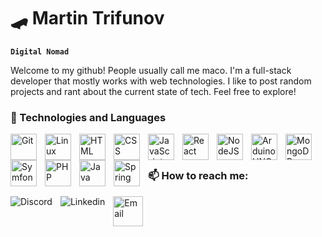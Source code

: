 # 🛹 Martin Trifunov

**`Digital Nomad`**

Welcome to my github! People usually call me maco. I'm a full-stack developer that mostly works with web technologies. I like to post random projects and rant about the current state of tech. Feel free to explore!

### 🔧 Technologies and Languages

<img align="left" alt="Git" width="42px" style="padding-right:10px;" src="https://cdn.jsdelivr.net/gh/devicons/devicon/icons/git/git-original.svg" />
<img align="left" alt="Linux" width="42px" style="padding-right:10px;" src="https://cdn.jsdelivr.net/gh/devicons/devicon/icons/linux/linux-original.svg" />
<img align="left" alt="HTML" width="42px" style="padding-right:10px;" src="https://cdn.jsdelivr.net/gh/devicons/devicon/icons/html5/html5-plain.svg" />
<img align="left" alt="CSS" width="42px" style="padding-right:10px;" src="https://cdn.jsdelivr.net/gh/devicons/devicon/icons/css3/css3-plain.svg" />
<img align="left" alt="JavaScript" width="42px" style="padding-right:10px;" src="https://cdn.jsdelivr.net/gh/devicons/devicon/icons/javascript/javascript-plain.svg" />
<img align="left" alt="React" width="42px" style="padding-right:10px;" src="https://cdn.jsdelivr.net/gh/devicons/devicon/icons/react/react-original.svg" />
<img align="left" alt="NodeJS" width="42px" style="padding-right:10px;" src="https://cdn.jsdelivr.net/gh/devicons/devicon/icons/nodejs/nodejs-original.svg" />
<img align="left" alt="Arduino UNO" width="42px" style="padding-right:10px;" src="https://cdn.jsdelivr.net/gh/devicons/devicon/icons/arduino/arduino-original-wordmark.svg" />
<img align="left" alt="MongoDB" width="42px" style="padding-right:10px;" src="https://cdn.jsdelivr.net/gh/devicons/devicon/icons/mongodb/mongodb-original.svg" />
<img align="left" alt="Symfony" width="42px" style="padding-right:10px;" src="https://cdn.jsdelivr.net/gh/devicons/devicon/icons/symfony/symfony-original.svg" />           
<img align="left" alt="PHP" width="42px" style="padding-right:10px;" src="https://cdn.jsdelivr.net/gh/devicons/devicon/icons/php/php-original.svg" />
<img align="left" alt="Java" width="42px" style="padding-right:10px;" src="https://cdn.jsdelivr.net/gh/devicons/devicon/icons/java/java-original.svg"/>
<img align="left" alt="Spring" width="42px" style="padding-right:10px;" src="https://cdn.jsdelivr.net/gh/devicons/devicon/icons/spring/spring-original.svg" />
<br />

#
                
### 📫 How to reach me:

<a href="https://discordapp.com/users/98160408765939712"><img align="left" alt="Discord" style="padding-right:10px;" src="https://skillicons.dev/icons?i=discord" /></a>
<a href="https://www.linkedin.com/in/martin-trifunov/"><img align="left" alt="Linkedin" style="padding-right:10px;" src="https://skillicons.dev/icons?i=linkedin" /></a>
<a href="mailto:martintrifunov@proton.me"><img align="left" alt="Email" style="padding-right:10px;" width="48px" src="https://static-00.iconduck.com/assets.00/mail-icon-512x512-klfgoc95.png" /></a>   
<br />

#
